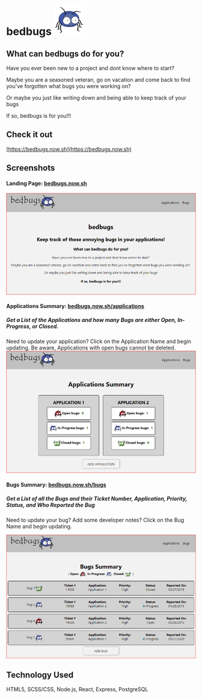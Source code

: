 # bedbugs ![bedbugs](./src/Components/Images/blue_bug_thumbnail.svg)

## What can bedbugs do for you?
Have you ever been new to a project and dont know where to start?

Maybe you are a seasoned veteran, go on vacation and come back to find you've forgotten what bugs you were working on?

Or maybe you just like writing down and being able to keep track of your bugs

If so, bedbugs is for you!!!

## Check it out
[https://bedbugs.now.sh](https://bedbugs.now.sh)


## Screenshots
#### Landing Page: [bedbugs.now.sh](https://bedbugs.now.sh)
![Landing Page](./src/Components/Images/LandingPage.PNG)

#### Applications Summary: [bedbugs.now.sh/applications](https://bedbugs.now.sh/applications)
##### Get a List of the Applications and how many Bugs are either Open, In-Progress, or Closed.
Need to update your application?  Click on the Application Name and begin updating.  Be aware, Applications with open bugs cannot be deleted.
![Applications Summary](./src/Components/Images/ApplicationsPage.PNG)

#### Bugs Summary:  [bedbugs.now.sh/bugs](https://bedbugs.now.sh/bugs)
##### Get a List of all the Bugs and their Ticket Number, Application, Priority, Status, and Who Reported the Bug
Need to update your bug?  Add some developer notes?  Click on the Bug Name and begin updating.

![Bugs Summary](./src/Components/Images/BugsPage.PNG)


## Technology Used
HTML5, SCSS/CSS, Node.js, React, Express, PostgreSQL